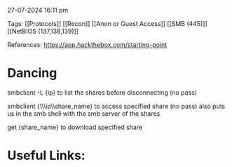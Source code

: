 
27-07-2024 16:11 pm

Tags: [[Protocols]] [[Recon]] [[Anon or Guest Access]] [[SMB (445)]] [[NetBIOS (137,138,139)]]

References: https://app.hackthebox.com/starting-point


# Dancing

smbclient -L {ip} to list the shares before disconnecting (no pass)

smbclient {\\\\\\ip\\\\share_name} to access specified share (no pass)
also puts us in the smb shell with the smb server of the shares

get {share_name} to download specified share







# Useful Links:

